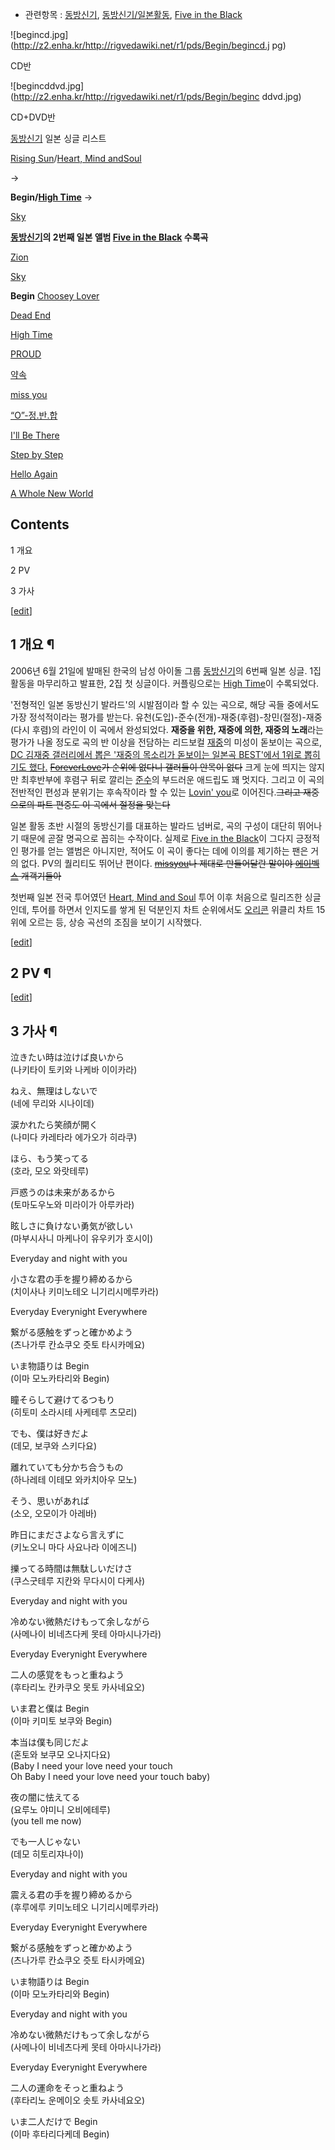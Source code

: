   * 관련항목 : [동방신기](%EB%8F%99%EB%B0%A9%EC%8B%A0%EA%B8%B0.md), [동방신기/일본활동](%EB%8F%99%EB%B0%A9%EC%8B%A0%EA%B8%B0/%EC%9D%BC%EB%B3%B8%ED%99%9C%EB%8F%99.md), [Five in the Black](Five%20in%20the%20Black.md)  

![begincd.jpg](http://z2.enha.kr/http://rigvedawiki.net/r1/pds/Begin/begincd.j
pg)

CD반

![begincddvd.jpg](http://z2.enha.kr/http://rigvedawiki.net/r1/pds/Begin/beginc
ddvd.jpg)

CD+DVD반

[동방신기](%EB%8F%99%EB%B0%A9%EC%8B%A0%EA%B8%B0.md) 일본 싱글 리스트

[Rising Sun](Rising%20Sun.md)/[Heart, Mind andSoul](Heart%2C%20Mind%20and%20Soul.md)

→

**Begin/[High Time](High%20Time.md)**
→

[Sky](Sky%28%EB%85%B8%EB%9E%98%29.md)

  

**[동방신기](%EB%8F%99%EB%B0%A9%EC%8B%A0%EA%B8%B0.md)의 2번째 일본 앨범 [Five in the Black](Five%20in%20the%20Black.md) 수록곡**

[Zion](Zion.md)

[Sky](Sky%28%EB%85%B8%EB%9E%98%29.md)

**Begin**
[Choosey Lover](Choosey%20Lover.md)

[Dead End](DEAD%20END.md)

[High Time](High%20Time.md)

[PROUD](PROUD.md)

[약속](%EC%95%BD%EC%86%8D.md)

[miss you](miss%20you.md)

[“O”-정.반.합](%E2%80%9CO%E2%80%9D-%EC%A0%95.%EB%B0%98.%ED%95%A9.md)

[I'll Be There](I%27ll%20Be%20There.md)

[Step by Step](Step%20by%20Step.md)

[Hello Again](Hello%20Again.md)

[A Whole New World](A%20Whole%20New%20World.md)

  

## Contents

    

1 개요

2 PV

3 가사

[[edit](http://rigvedawiki.net/r1/wiki.php/Begin?action=edit&section=1)]

## 1 개요 ¶

2006년 6월 21일에 발매된 한국의 남성 아이돌 그룹
[동방신기](%EB%8F%99%EB%B0%A9%EC%8B%A0%EA%B8%B0.md)의 6번째 일본 싱글. 1집 활동을 마무리하고
발표한, 2집 첫 싱글이다. 커플링으로는 [High Time](High%20Time.md)이 수록되었다.

  

'전형적인 일본 동방신기 발라드'의 시발점이라 할 수 있는 곡으로, 해당 곡들 중에서도 가장 정석적이라는 평가를 받는다.
유천(도입)-준수(전개)-재중(후렴)-창민(절정)-재중(다시 후렴)의 라인이 이 곡에서 완성되었다. **재중을 위한, 재중에 의한, 재중의
노래**라는 평가가 나올 정도로 곡의 반 이상을 전담하는 리드보컬 [재중](%EA%B9%80%EC%9E%AC%EC%A4%91.md)의
미성이 돋보이는 곡으로, [DC 김재중 갤러리에서 뽑은 '재중의 목소리가 돋보이는 일본곡 BEST'에서 1위로 뽑히기도
했다.](http://tvpot.daum.net/v/54855078) <del>[ForeverLove](Forever%20Love.md)가 순위에 없다니 갤러들이 안목이 없다</del> 크게 눈에 띄지는 않지만 최후반부에 후렴구
뒤로 깔리는 [준수](%EA%B9%80%EC%A4%80%EC%88%98%28JYJ%29.md)의 부드러운 애드립도 꽤 멋지다. 그리고
이 곡의 전반적인 편성과 분위기는 후속작이라 할 수 있는 [Lovin' you](Lovin%27%20you.md)로
이어진다.<del>그리고 재중으로의 파트 편중도 이 곡에서 절정을 맞는다</del>

  

일본 활동 초반 시절의 동방신기를 대표하는 발라드 넘버로, 곡의 구성이 대단히 뛰어나기 때문에 곧잘 명곡으로 꼽히는 수작이다. 실제로
[Five in the Black](Five%20in%20the%20Black.md)이 그다지 긍정적인 평가를 얻는 앨범은 아니지만,
적어도 이 곡이 좋다는 데에 이의를 제기하는 팬은 거의 없다. PV의 퀄리티도 뛰어난 편이다. <del>[missyou](miss%20you.md)나 제대로 만들어달란 말이야
[에이벡스](%EC%97%90%EC%9D%B4%EB%B2%A1%EC%8A%A4.md) 개객기들아</del>

  

첫번째 일본 전국 투어였던 [Heart, Mind and Soul](Heart%2C%20Mind%20and%20Soul.md) 투어
이후 처음으로 릴리즈한 싱글인데, 투어를 하면서 인지도를 쌓게 된 덕분인지 차트 순위에서도
[오리콘](%EC%98%A4%EB%A6%AC%EC%BD%98.md) 위클리 차트 15위에 오르는 등, 상승 곡선의 조짐을 보이기
시작했다.

[[edit](http://rigvedawiki.net/r1/wiki.php/Begin?action=edit&section=2)]

## 2 PV ¶

  

[[edit](http://rigvedawiki.net/r1/wiki.php/Begin?action=edit&section=3)]

## 3 가사 ¶

  

泣きたい時は泣けば良いから  
(나키타이 토키와 나케바 이이카라)

  

ねえ、無理はしないで  
(네에 무리와 시나이데)

  

涙かれたら笑顔が開く  
(나미다 카레타라 에가오가 히라쿠)

  

ほら、もう笑ってる  
(호라, 모오 와랏테루)

  

戸惑うのは未来があるから  
(토마도우노와 미라이가 아루카라)

  

眩しさに負けない勇気が欲しい  
(마부시사니 마케나이 유우키가 호시이)

  

Everyday and night with you

  

小さな君の手を握り締めるから  
(치이사나 키미노테오 니기리시메루카라)

  

Everyday Everynight Everywhere

  

繋がる感触をずっと確かめよう  
(츠나가루 칸쇼쿠오 즛토 타시카메요)

  

いま物語りは Begin  
(이마 모노카타리와 Begin)

  

瞳そらして避けてるつもり  
(히토미 소라시테 사케테루 츠모리)

  

でも、僕は好きだよ  
(데모, 보쿠와 스키다요)

  

離れていても分かち合うもの  
(하나레테 이테모 와카치아우 모노)

  

そう、思いがあれば  
(소오, 오모이가 아레바)

  

昨日にまださよなら言えずに  
(키노오니 마다 사요나라 이에즈니)

  

擽ってる時間は無駄しいだけさ  
(쿠스굿테루 지칸와 무다시이 다케사)

  

Everyday and night with you

  

冷めない微熱だけもって余しながら  
(사메나이 비네츠다케 못테 아마시나가라)

  

Everyday Everynight Everywhere

  

二人の感覚をもっと重ねよう  
(후타리노 칸카쿠오 못토 카사네요오)

  

いま君と僕は Begin  
(이마 키미토 보쿠와 Begin)

  

本当は僕も同じだよ  
(혼토와 보쿠모 오나지다요)  
(Baby I need your love need your touch  
Oh Baby I need your love need your touch baby)

  

夜の闇に怯えてる  
(요루노 야미니 오비에테루)  
(you tell me now)

  

でも一人じゃない  
(데모 히토리쟈나이)

  

Everyday and night with you

  

震える君の手を握り締めるから  
(후루에루 키미노테오 니기리시메루카라)

  

Everyday Everynight Everywhere

  

繋がる感触をずっと確かめよう  
(츠나가루 칸쇼쿠오 즛토 타시카메요)

  

いま物語りは Begin  
(이마 모노카타리와 Begin)

  

Everyday and night with you

  

冷めない微熱だけもって余しながら  
(사메나이 비네츠다케 못테 아마시나가라)

  

Everyday Everynight Everywhere

  

二人の運命をそっと重ねよう  
(후타리노 운메이오 솟토 카사네요오)

  

いま二人だけで Begin  
(이마 후타리다케데 Begin)

